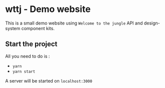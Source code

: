 # wttj - Demo website

This is a small demo website using `Welcome to the jungle` API and design-system component kits.

## Start the project

All you need to do is :

- `yarn`
- `yarn start`

A server will be started on `localhost:3000`
